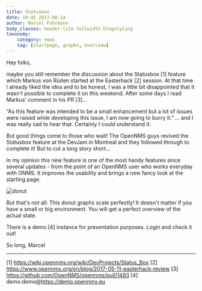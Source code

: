 ```yaml
---
title: Statusbox
date: 18:45 2017-08-14
author: Marcel Fuhrmann
body_classes: header-lite fullwidth blogstyling
taxonomy:
    category: news
    tag: [startpage, graphs, overview]
---
```


Hey folks,

maybe you still remember the discussion about the Statusbox [1] feature which Markus von Rüden started at the Easterhack [2] session.
At that time I already liked the idea and to be honest, I was a little bit disappointed that it wasn't possible to complete it on this weekend.
After some days I read Markus' comment in his PR [3]...

“As this feature was intended to be a small enhancement but a lot of issues were raised while developing this issue, I am now going to burry it.”
... and I was really sad to hear that. Certainly I could understand it.

But good things come to those who wait! The OpenNMS guys revived the Statusbox feature at the DevJam in Montreal and they followed through to complete it!
But to cut a long story short...

In my opinion this new feature is one of the most handy features since several updates - from the point of an OpenNMS user who works everyday with ONMS. It improves the usability and brings a new fancy look at the starting page.

![donut](donut.gif)

But that's not all: This donut graphs scale perfectly! It doesn't matter if you have a small or big environment. You will get a perfect overview of the actual state.

There is a demo [4] instance for presentation purposes. Login and check it out!

So long,
Marcel

----
[1] https://wiki.opennms.org/wiki/DevProjects/Status_Box
[2] https://www.opennms.org/en/blog/2017-05-11-easterhack-review
[3] https://github.com/OpenNMS/opennms/pull/1483
[4] demo:demo@https://demo.opennms.eu
